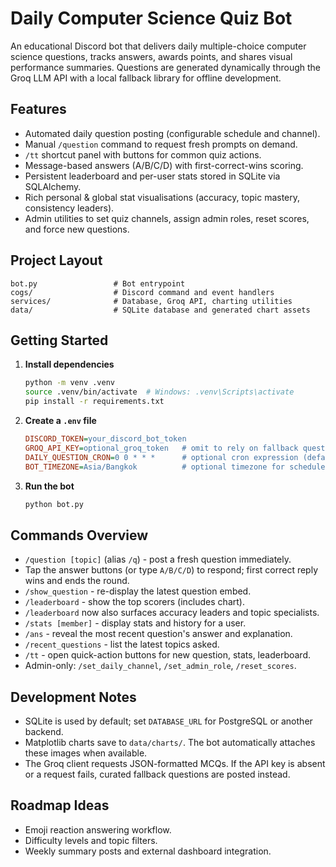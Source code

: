 # Daily Computer Science Quiz Bot

An educational Discord bot that delivers daily multiple-choice computer science questions, tracks answers, awards points, and shares visual performance summaries. Questions are generated dynamically through the Groq LLM API with a local fallback library for offline development.

## Features
- Automated daily question posting (configurable schedule and channel).
- Manual `/question` command to request fresh prompts on demand.
- `/tt` shortcut panel with buttons for common quiz actions.
- Message-based answers (A/B/C/D) with first-correct-wins scoring.
- Persistent leaderboard and per-user stats stored in SQLite via SQLAlchemy.
- Rich personal & global stat visualisations (accuracy, topic mastery, consistency leaders).
- Admin utilities to set quiz channels, assign admin roles, reset scores, and force new questions.

## Project Layout
```
bot.py                 # Bot entrypoint
cogs/                  # Discord command and event handlers
services/              # Database, Groq API, charting utilities
data/                  # SQLite database and generated chart assets
```

## Getting Started
1. **Install dependencies**
   ```bash
   python -m venv .venv
   source .venv/bin/activate  # Windows: .venv\Scripts\activate
   pip install -r requirements.txt
   ```

2. **Create a `.env` file**
   ```ini
   DISCORD_TOKEN=your_discord_bot_token
   GROQ_API_KEY=optional_groq_token   # omit to rely on fallback questions
   DAILY_QUESTION_CRON=0 0 * * *      # optional cron expression (default is 07:00 UTC+7)
   BOT_TIMEZONE=Asia/Bangkok          # optional timezone for scheduler (default UTC+7)
   ```

3. **Run the bot**
   ```bash
   python bot.py
   ```

## Commands Overview
- `/question [topic]` (alias `/q`) - post a fresh question immediately.
- Tap the answer buttons (or type `A/B/C/D`) to respond; first correct reply wins and ends the round.
- `/show_question` - re-display the latest question embed.
- `/leaderboard` - show the top scorers (includes chart).
- `/leaderboard` now also surfaces accuracy leaders and topic specialists.
- `/stats [member]` - display stats and history for a user.
- `/ans` - reveal the most recent question's answer and explanation.
- `/recent_questions` - list the latest topics asked.
- `/tt` - open quick-action buttons for new question, stats, leaderboard.
- Admin-only: `/set_daily_channel`, `/set_admin_role`, `/reset_scores`.

## Development Notes
- SQLite is used by default; set `DATABASE_URL` for PostgreSQL or another backend.
- Matplotlib charts save to `data/charts/`. The bot automatically attaches these images when available.
- The Groq client requests JSON-formatted MCQs. If the API key is absent or a request fails, curated fallback questions are posted instead.

## Roadmap Ideas
- Emoji reaction answering workflow.
- Difficulty levels and topic filters.
- Weekly summary posts and external dashboard integration.

